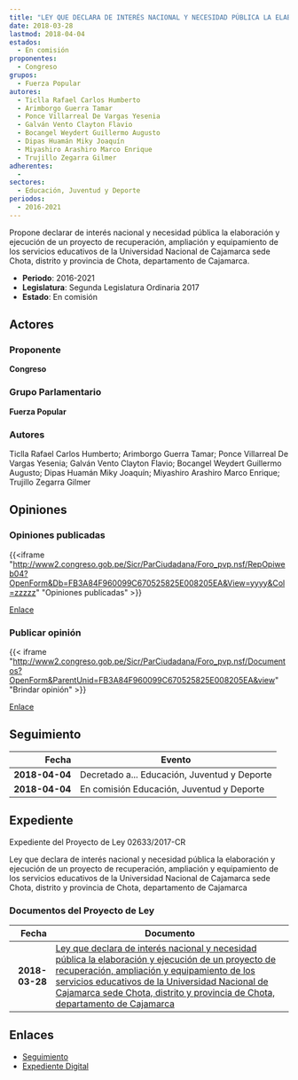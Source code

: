 ```yaml
---
title: "LEY QUE DECLARA DE INTERÉS NACIONAL Y NECESIDAD PÚBLICA LA ELABORACIÓN Y EJECUCIÓN DE UN PROYECTO DE RECUPERACIÓN, AMPLIACIÓN Y EQUIPAMIENTO DE LOS SERVICIOS EDUCATIVOS DE LA UNIVERSIDAD NACIONAL DE CAJAMARCA SEDE CHOTA, DISTRITO Y PROVINCIA DE CHOTA, DEPARTAMENTO DE CAJAMARCA"
date: 2018-03-28
lastmod: 2018-04-04
estados: 
  - En comisión
proponentes: 
  - Congreso
grupos: 
  - Fuerza Popular
autores: 
  - Ticlla Rafael Carlos Humberto
  - Arimborgo Guerra Tamar
  - Ponce Villarreal De Vargas Yesenia
  - Galván Vento Clayton Flavio
  - Bocangel Weydert Guillermo Augusto
  - Dipas Huamán Miky Joaquín
  - Miyashiro Arashiro Marco Enrique
  - Trujillo Zegarra Gilmer
adherentes: 
  - 
sectores: 
  - Educación, Juventud y Deporte
periodos: 
  - 2016-2021
---
```


Propone declarar de interés nacional y necesidad pública la elaboración y ejecución de un proyecto de recuperación, ampliación y equipamiento de los servicios educativos de la Universidad Nacional de Cajamarca sede Chota, distrito y provincia de Chota, departamento de Cajamarca.

- **Periodo**: 2016-2021
- **Legislatura**: Segunda Legislatura Ordinaria 2017
- **Estado**: En comisión

## Actores

### Proponente

**Congreso**

### Grupo Parlamentario

**Fuerza Popular**

### Autores

Ticlla Rafael Carlos Humberto; Arimborgo Guerra Tamar; Ponce Villarreal De Vargas Yesenia; Galván Vento Clayton Flavio; Bocangel Weydert Guillermo Augusto; Dipas Huamán Miky Joaquín; Miyashiro Arashiro Marco Enrique; Trujillo Zegarra Gilmer


## Opiniones

### Opiniones publicadas

{{<iframe "http://www2.congreso.gob.pe/Sicr/ParCiudadana/Foro_pvp.nsf/RepOpiweb04?OpenForm&Db=FB3A84F960099C670525825E008205EA&View=yyyy&Col=zzzzz" "Opiniones publicadas" >}}

[Enlace](http://www2.congreso.gob.pe/Sicr/ParCiudadana/Foro_pvp.nsf/RepOpiweb04?OpenForm&Db=FB3A84F960099C670525825E008205EA&View=yyyy&Col=zzzzz)
### Publicar opinión

{{< iframe "http://www2.congreso.gob.pe/Sicr/ParCiudadana/Foro_pvp.nsf/Documentos?OpenForm&ParentUnid=FB3A84F960099C670525825E008205EA&view" "Brindar opinión" >}}

[Enlace](http://www2.congreso.gob.pe/Sicr/ParCiudadana/Foro_pvp.nsf/Documentos?OpenForm&ParentUnid=FB3A84F960099C670525825E008205EA&view)

## Seguimiento

| Fecha | Evento |
|------:|--------|
| **2018-04-04** | Decretado a... Educación, Juventud y Deporte|
| **2018-04-04** | En comisión Educación, Juventud y Deporte|


## Expediente

Expediente del Proyecto de Ley 02633/2017-CR

Ley que declara de interés nacional y necesidad pública la elaboración y ejecución de un proyecto de recuperación, ampliación y equipamiento de los servicios educativos de la Universidad Nacional de Cajamarca sede Chota, distrito y provincia de Chota, departamento de Cajamarca


### Documentos del Proyecto de Ley

| Fecha | Documento |
|------:|--------|
| **2018-03-28** | [Ley que declara de interés nacional y necesidad pública la elaboración y ejecución de un proyecto de recuperación, ampliación y equipamiento de los servicios educativos de la Universidad Nacional de Cajamarca sede Chota, distrito y provincia de Chota, departamento de Cajamarca](http://www.leyes.congreso.gob.pe/Documentos/2016_2021/Proyectos_de_Ley_y_de_Resoluciones_Legislativas/PL0263220180327.pdf) |

## Enlaces 

- [Seguimiento](http://www2.congreso.gob.pehttp://www2.congreso.gob.pe/Sicr/TraDocEstProc/CLProLey2016.nsf/f7fff46988ca05b1052578e100829cc7/76b7dc57f9220df80525825e0071c361?OpenDocument)
- [Expediente Digital](http://www2.congreso.gob.pehttp://www2.congreso.gob.pe/Sicr/TraDocEstProc/CLProLey2016.nsf/f7fff46988ca05b1052578e100829cc7/76b7dc57f9220df80525825e0071c361?OpenDocument&Click=05257FB7005EB655.eb71d0cf91d8294e05256cdf006b5706/$Body/0.1C6C)
